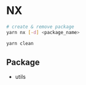 # NX

```bash
# create & remove package
yarn nx [-d] <package_name>

yarn clean
```

## Package

* utils
